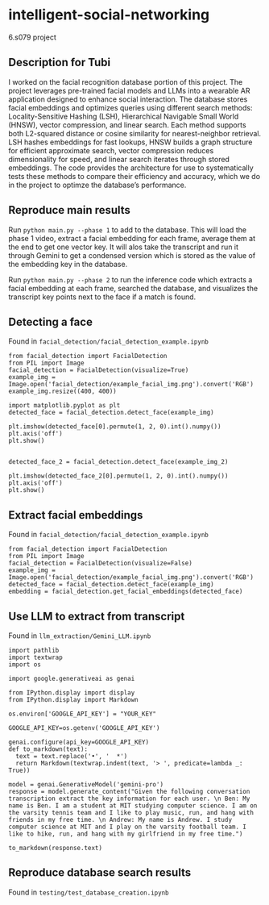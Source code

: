 # intelligent-social-networking
6.s079 project

## Description for Tubi
I worked on the facial recognition database portion of this project. The project leverages pre-trained facial models and LLMs into a wearable AR application designed to enhance social interaction. The database stores facial embeddings and optimizes queries using different search methods: Locality-Sensitive Hashing (LSH), Hierarchical Navigable Small World (HNSW), vector compression, and linear search. Each method supports both L2-squared distance or cosine similarity for nearest-neighbor retrieval. LSH hashes embeddings for fast lookups, HNSW builds a graph structure for efficient approximate search, vector compression reduces dimensionality for speed, and linear search iterates through stored embeddings. The code provides the architecture for use to systematically tests these methods to compare their efficiency and accuracy, which we do in the project to optimze the database’s performance.


## Reproduce main results
Run ```python main.py --phase 1``` to add to the database. This will load the phase 1 video, extract a facial embedding for each frame, average them at the end to get one vector key. It will alos take the transcript and run it through Gemini to get a condensed version which is stored as the value of the embedding key in the database.

Run ```python main.py --phase 2``` to run the inference code which extracts a facial embedding at each frame, searched the database, and visualizes the transcript key points next to the face if a match is found.


## Detecting a face
Found in `facial_detection/facial_detection_example.ipynb`
```
from facial_detection import FacialDetection
from PIL import Image
facial_detection = FacialDetection(visualize=True)
example_img = Image.open('facial_detection/example_facial_img.png').convert('RGB')
example_img.resize((400, 400))

import matplotlib.pyplot as plt
detected_face = facial_detection.detect_face(example_img)

plt.imshow(detected_face[0].permute(1, 2, 0).int().numpy())
plt.axis('off')
plt.show()


detected_face_2 = facial_detection.detect_face(example_img_2)

plt.imshow(detected_face_2[0].permute(1, 2, 0).int().numpy())
plt.axis('off')
plt.show()
```

## Extract facial embeddings
Found in `facial_detection/facial_detection_example.ipynb`
```
from facial_detection import FacialDetection
from PIL import Image
facial_detection = FacialDetection(visualize=False)
example_img = Image.open('facial_detection/example_facial_img.png').convert('RGB')
detected_face = facial_detection.detect_face(example_img)
embedding = facial_detection.get_facial_embeddings(detected_face)
```

## Use LLM to extract from transcript
Found in `llm_extraction/Gemini_LLM.ipynb`
```
import pathlib
import textwrap
import os

import google.generativeai as genai

from IPython.display import display
from IPython.display import Markdown

os.environ['GOOGLE_API_KEY'] = "YOUR_KEY"

GOOGLE_API_KEY=os.getenv('GOOGLE_API_KEY')

genai.configure(api_key=GOOGLE_API_KEY)
def to_markdown(text):
  text = text.replace('•', '  *')
  return Markdown(textwrap.indent(text, '> ', predicate=lambda _: True))

model = genai.GenerativeModel('gemini-pro')
response = model.generate_content("Given the following conversation transcription extract the key information for each user. \n Ben: My name is Ben. I am a student at MIT studying computer science. I am on the varsity tennis team and I like to play music, run, and hang with friends in my free time. \n Andrew: My name is Andrew. I study computer science at MIT and I play on the varsity football team. I like to hike, run, and hang with my girlfriend in my free time.")

to_markdown(response.text)
```

## Reproduce database search results
Found in `testing/test_database_creation.ipynb`